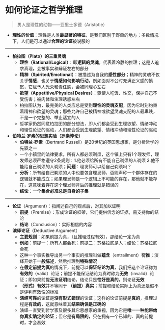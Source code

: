 # 如何论证之哲学推理  
> 男人是理性的动物——亚里士多德（Aristotle）
* **理性的价值**：理性是人类**最显著的特征**，是我们区别于野兽的地方；多数情况下，人们是可以通过**合理的论证**被说服的
---
* **柏拉图（Plato）的三重灵魂**
  * **理性（Rational/Logical）**：即**逻辑的灵魂**，代表着冷静的推理；这是人追求真理，会被事实和辩证左右的部分
  * **精神（Spirited/Emotional）**：被描述为自我的**感性部分**；精神的灵魂不仅关乎**情感**，也关于**情感如何影响行动**，例如面对不公时充满正义感的愤怒，它赋予人光荣和责任感，会被同理心左右
  * **欲望（Appetitive/Physical Desires）**：驱使人吃饭、性交，保护自己不受伤害；被肉体和生理诱惑左右
  * 柏拉图认为，最完美的人类应总是受到**理性的灵魂支配**，因为它时刻约束着精神和欲望的灵魂；那些允许自己被精神或欲望灵魂支配的人最卑贱，不是一个完整的、举止适宜的人
  * 哲学家仍然同意柏拉图的部分想法，即人们都会受到生理欲望、情绪冲动和理性论证的驱动，人们都会受到生理欲望、情绪冲动和理性论证的驱动
* **伯特兰·罗素的思想实验（罗素悖论）**
  * **伯特兰·罗素**（Bertrand Russell）是20世纪的英国思想家，是分析哲学的先驱之一
  * 一个小镇里的法律要求，所有人都必须剃须，这个镇上只有1个理发师，理发师必须严格遵守2条规则：1.他必须给所有不能自己剃须的人剃须 2.他不能给自己剃须的人剃须；**问题**：理发师可以给自己剃须吗？
  * **分析**：所有给自己剃须的人中也要包含理发师，否则声称一个群体存在的逻辑就不能成立；如果理发师是一个逻辑上不可能的存在，那他就不能存在，这意味着存在这个理发师背后的推理就是错误的
  * **结论**：**一个集合必须总是自身的子集**
---
* **论证**（Argument）：指阐述自己的观点后，对其加以证明
  * **前提**（Premise）：形成论证的框架，它们提供信念的证据，需支持你的结论
  * **结论**（Conclusion）：实际相信的内容
* **演绎论证**（Deductive Argument）
  * **主要规则**：如果前提为真，（且推理过程有效），那结论一定为真
  * **例如**：前提一：所有人都会死；前提二：苏格拉底是人；结论：苏格拉底会死
  * 这种一个事实推导出另一个事实的推理叫做**蕴含**（entrailment）**衍推**；演绎开始于**一般陈述**，然后推理到**特殊情况**
  * 在**假定前提为真**的情况下，前提可以**保证结论为真**，我们把这个论证称为**有效的**（valid）论证；前提不能保证结论为真时称为**无效**（invalid）论证；即如果前提**无法证明**结论，结论只是**恰好是真的**，则论证**无效**
  * **（形式）有效**并不等同于 **（前提）真实**；前提和结论实际上为真还是假不是评判有效性的标准
  * **演绎可靠**的论证是**没有形式错误**的论证；这样的论证前提是**真的**，推理过程是**有效的**，这就意味着其**结果确保是正确的**
  * 演绎一直受到哲学家及很多其它思想家的重视，因为它是**唯一一种能带给你真实确定的论证**；但它是**有局限的**，只在拥有一个已知的、真的前提时，才会奏效